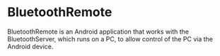 BluetoothRemote
===============

BluetoothRemote is an Android application that works with the BluetoothServer, which runs on a PC, to allow control of the PC via the Android device.
